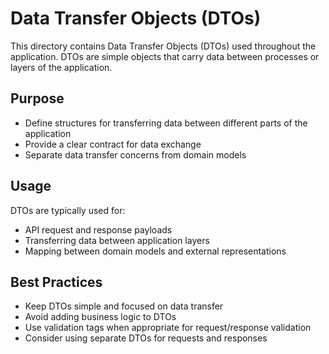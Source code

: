# Data Transfer Objects (DTOs)

This directory contains Data Transfer Objects (DTOs) used throughout the application. DTOs are simple objects that carry data between processes or layers of the application.

## Purpose

- Define structures for transferring data between different parts of the application
- Provide a clear contract for data exchange
- Separate data transfer concerns from domain models

## Usage

DTOs are typically used for:
- API request and response payloads
- Transferring data between application layers
- Mapping between domain models and external representations

## Best Practices

- Keep DTOs simple and focused on data transfer
- Avoid adding business logic to DTOs
- Use validation tags when appropriate for request/response validation
- Consider using separate DTOs for requests and responses
